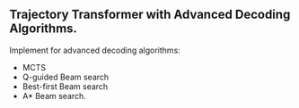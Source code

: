 ## Trajectory Transformer with Advanced Decoding Algorithms.

Implement for advanced decoding algorithms:
- MCTS
- Q-guided Beam search
- Best-first Beam search
- A* Beam search.


